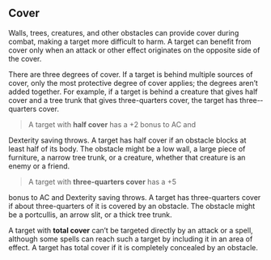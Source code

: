 Cover
-----

Walls, trees, creatures, and other obstacles can provide cover during
combat, making a target more difficult to harm. A target can benefit
from cover only when an attack or other effect originates on the
opposite side of the cover.

There are three degrees of cover. If a target is behind multiple sources
of cover, only the most protective degree of cover applies; the degrees
aren’t added together. For example, if a target is behind a creature
that gives half cover and a tree trunk that gives three-­quarters
cover, the target has three-­quarters cover.

> A target with **half cover** has a +2 bonus to AC and

Dexterity saving throws. A target has half cover if an obstacle blocks
at least half of its body. The obstacle might be a low wall, a large
piece of furniture, a narrow tree trunk, or a creature, whether that
creature is an enemy or a friend.

> A target with **three-­quarters cover** has a +5

bonus to AC and Dexterity saving throws. A target has three-­quarters
cover if about three-­quarters of it is covered by an obstacle. The
obstacle might be a portcullis, an arrow slit, or a thick tree trunk.

A target with **total cover** can’t be targeted directly by an attack or
a spell, although some spells can reach such a target by including it in
an area of effect. A target has total cover if it is completely
concealed by an obstacle.
